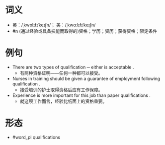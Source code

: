 # 词义
- 英：/ˌkwɒlɪfɪˈkeɪʃn/； 美：/ˌkwɑːlɪfɪˈkeɪʃn/
- #n (通过经验或具备技能而取得的)资格；学历；资历；获得资格；限定条件
# 例句
- There are two types of qualification ─ either is acceptable .
	- 有两种资格证明——任何一种都可以接受。
- Nurses in training should be given a guarantee of employment following qualification .
	- 接受培训的护士取得资格后应有工作保障。
- Experience is more important for this job than paper qualifications .
	- 就这项工作而言，经验比纸面上的资格重要。
# 形态
- #word_pl qualifications
